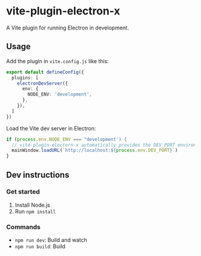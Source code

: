 # vite-plugin-electron-x

A Vite plugin for running Electron in development.

## Usage

Add the plugin in `vite.config.js` like this:
```ts
export default defineConfig({
  plugins: [
    electronDevServer({
      env: {
        NODE_ENV: 'development',
      },
    }),
  ]
})
```

Load the Vite dev server in Electron:
```js
if (process.env.NODE_ENV === "development') {
  // vite-plugin-electorn-x automatically provides the DEV_PORT environment variable to Electron
  mainWindow.loadURL(`http://localhost:${process.env.DEV_PORT}`)
}
```

## Dev instructions

### Get started

1. Install Node.js
2. Run `npm install`

### Commands
- `npm run dev`: Build and watch
- `npm run build`: Build
